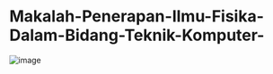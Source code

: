 # Makalah-Penerapan-Ilmu-Fisika-Dalam-Bidang-Teknik-Komputer-
![image](https://github.com/user-attachments/assets/e9c2d340-2ff5-41bb-a502-98dfca116f9d)
